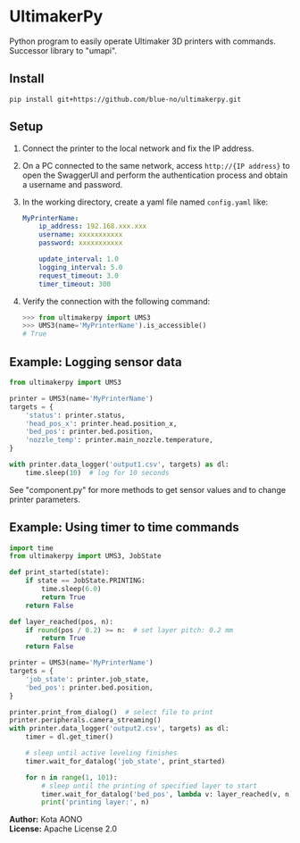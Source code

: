 # UltimakerPy
Python program to easily operate Ultimaker 3D printers with commands. Successor library to "umapi".

## Install
```
pip install git+https://github.com/blue-no/ultimakerpy.git
```

## Setup
1. Connect the printer to the local network and fix the IP address.
2. On a PC connected to the same network, access `http://{IP address}` to open the SwaggerUI and perform the authentication process and obtain a username and password.
3. In the working directory, create a yaml file named `config.yaml` like:

    ```YAML
    MyPrinterName:
        ip_address: 192.168.xxx.xxx
        username: xxxxxxxxxxx
        password: xxxxxxxxxxx

        update_interval: 1.0
        logging_interval: 5.0
        request_timeout: 3.0
        timer_timeout: 300
    ```

4. Verify the connection with the following command:

    ```Python console
    >>> from ultimakerpy import UMS3
    >>> UMS3(name='MyPrinterName').is_accessible()
    # True
    ```

## Example: Logging sensor data

```Python
from ultimakerpy import UMS3

printer = UMS3(name='MyPrinterName')
targets = {
    'status': printer.status,
    'head_pos_x': printer.head.position_x,
    'bed_pos': printer.bed.position,
    'nozzle_temp': printer.main_nozzle.temperature,
}

with printer.data_logger('output1.csv', targets) as dl:
    time.sleep(10)  # log for 10 seconds
```

See "component.py" for more methods to get sensor values and to change printer parameters.

## Example: Using timer to time commands

```python
import time
from ultimakerpy import UMS3, JobState

def print_started(state):
    if state == JobState.PRINTING:
        time.sleep(6.0)
        return True
    return False

def layer_reached(pos, n):
    if round(pos / 0.2) >= n:  # set layer pitch: 0.2 mm
        return True
    return False

printer = UMS3(name='MyPrinterName')
targets = {
    'job_state': printer.job_state,
    'bed_pos': printer.bed.position,
}

printer.print_from_dialog()  # select file to print
printer.peripherals.camera_streaming()
with printer.data_logger('output2.csv', targets) as dl:
    timer = dl.get_timer()

    # sleep until active leveling finishes
    timer.wait_for_datalog('job_state', print_started)

    for n in range(1, 101):
        # sleep until the printing of specified layer to start
        timer.wait_for_datalog('bed_pos', lambda v: layer_reached(v, n))
        print('printing layer:', n)
```


**Author:** Kota AONO  
**License:** Apache License 2.0
